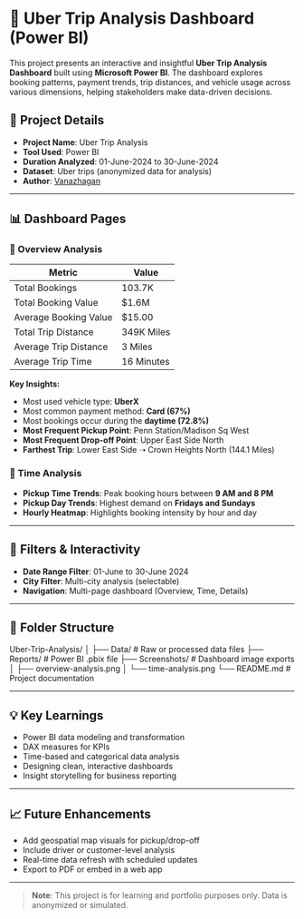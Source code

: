 
# 🚗 Uber Trip Analysis Dashboard (Power BI)

This project presents an interactive and insightful **Uber Trip Analysis Dashboard** built using **Microsoft Power BI**. The dashboard explores booking patterns, payment trends, trip distances, and vehicle usage across various dimensions, helping stakeholders make data-driven decisions.

## 📁 Project Details

- **Project Name**: Uber Trip Analysis
- **Tool Used**: Power BI
- **Duration Analyzed**: 01-June-2024 to 30-June-2024
- **Dataset**: Uber trips (anonymized data for analysis)
- **Author**: [Vanazhagan](#contact)

---

## 📊 Dashboard Pages

### 🔹 Overview Analysis

| Metric                 | Value       |
|------------------------|-------------|
| Total Bookings         | 103.7K      |
| Total Booking Value    | $1.6M       |
| Average Booking Value  | $15.00      |
| Total Trip Distance    | 349K Miles  |
| Average Trip Distance  | 3 Miles     |
| Average Trip Time      | 16 Minutes  |

**Key Insights:**
- Most used vehicle type: **UberX**
- Most common payment method: **Card (67%)**
- Most bookings occur during the **daytime (72.8%)**
- **Most Frequent Pickup Point**: Penn Station/Madison Sq West  
- **Most Frequent Drop-off Point**: Upper East Side North  
- **Farthest Trip**: Lower East Side ➝ Crown Heights North (144.1 Miles)

### 🔹 Time Analysis

- **Pickup Time Trends**: Peak booking hours between **9 AM and 8 PM**
- **Pickup Day Trends**: Highest demand on **Fridays and Sundays**
- **Hourly Heatmap**: Highlights booking intensity by hour and day

---

## 📌 Filters & Interactivity

- **Date Range Filter**: 01-June to 30-June 2024
- **City Filter**: Multi-city analysis (selectable)
- **Navigation**: Multi-page dashboard (Overview, Time, Details)

---

## 📂 Folder Structure

Uber-Trip-Analysis/
│
├── Data/ # Raw or processed data files
├── Reports/ # Power BI .pbix file
├── Screenshots/ # Dashboard image exports
│ ├── overview-analysis.png
│ └── time-analysis.png
└── README.md # Project documentation


---

## 💡 Key Learnings

- Power BI data modeling and transformation
- DAX measures for KPIs
- Time-based and categorical data analysis
- Designing clean, interactive dashboards
- Insight storytelling for business reporting

---

## 📈 Future Enhancements

- Add geospatial map visuals for pickup/drop-off
- Include driver or customer-level analysis
- Real-time data refresh with scheduled updates
- Export to PDF or embed in a web app

---

> **Note**: This project is for learning and portfolio purposes only. Data is anonymized or simulated.
